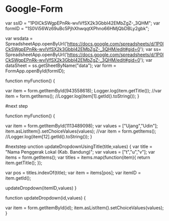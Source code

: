 # Google-Form

var ssID = "1P0lCkSWgpEPnRk-wvlVfSX2k3GbbI42EMbZgZ-_3QHM";
var formID = "1S0Vi56Wz69uBc5PjhXhwqqtXPhno66HMjQbDBLy2gbk";


var wsdata = SpreadsheetApp.openByUrl('https://docs.google.com/spreadsheets/d/1P0lCkSWgpEPnRk-wvlVfSX2k3GbbI42EMbZgZ-_3QHM/edit#gid=0');
  var ss= SpreadsheetApp.openByUrl('https://docs.google.com/spreadsheets/d/1P0lCkSWgpEPnRk-wvlVfSX2k3GbbI42EMbZgZ-_3QHM/edit#gid=0');
  var dataSheet = ss.getSheetByName("data");
var form = FormApp.openById(formID);



function myFunction() {
  
  var item = form.getItemById(943558618);
  Logger.log(item.getTitle());
  //var item = form.getItems();
  //Logger.log(item[1].getId().toString());
}

#next step

function myFunction() {
  
  var item = form.getItemById(1113489098);
  var values = ["Ujang","Udin"];
  item.asListItem().setChoiceValues(values);
  //var item = form.getItems();
  //Logger.log(item[12].getId().toString());
}

#nextstep
unction updateDropdownUsingTitle(title,values) {
  var title = "Nama Penggerak Lokal (Kab. Bandung)";
  var values = ["t","u","v"];
  var items = form.getItems();
  var titles = items.map(function(item){
    return item.getTitle();
  });

  var pos = titles.indexOf(title);
  var item = items[pos];
  var itemID = item.getId();

  
  updateDropdown(itemID,values)
}


function updateDropdown(id,values) {
  
  var item = form.getItemById(id);
  item.asListItem().setChoiceValues(values);
}
